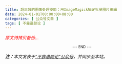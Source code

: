 ```yaml
---
title: 超高效的图像处理技能：用ImageMagick搞定批量图片编辑
date: 2024-01-01T00:00:00+08:00
categories: [ 公众号文章 ]
tags: [ 不靠谱颜论 ]
---
```


<font color=red><i>原文待拷贝备份...</i></font>

<center><small>--- END ---</small></center>

<i><b>注：</b>本文发表于[“不靠谱颜论”公众号](https://mp.weixin.qq.com/s/EA5J2EENzCiWYDjkZDdwVQ)，并同步至本站。</i>
